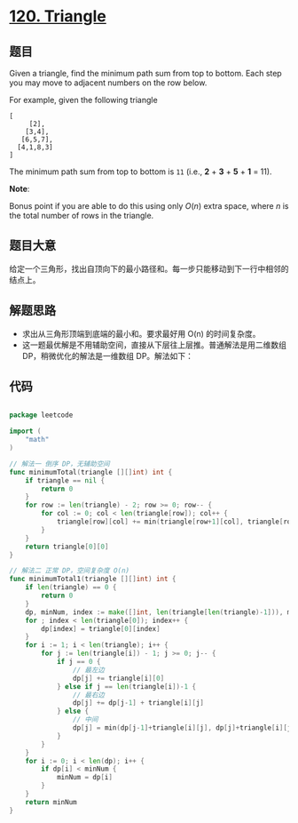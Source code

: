 # [120. Triangle](https://leetcode.com/problems/triangle/)


## 题目

Given a triangle, find the minimum path sum from top to bottom. Each step you may move to adjacent numbers on the row below.

For example, given the following triangle

    [
         [2],
        [3,4],
       [6,5,7],
      [4,1,8,3]
    ]

The minimum path sum from top to bottom is `11` (i.e., **2** + **3** + **5** + **1** = 11).

**Note**:

Bonus point if you are able to do this using only *O*(*n*) extra space, where *n* is the total number of rows in the triangle.


## 题目大意

给定一个三角形，找出自顶向下的最小路径和。每一步只能移动到下一行中相邻的结点上。


## 解题思路

- 求出从三角形顶端到底端的最小和。要求最好用 O(n) 的时间复杂度。
- 这一题最优解是不用辅助空间，直接从下层往上层推。普通解法是用二维数组 DP，稍微优化的解法是一维数组 DP。解法如下：


## 代码

```go

package leetcode

import (
	"math"
)

// 解法一 倒序 DP，无辅助空间
func minimumTotal(triangle [][]int) int {
	if triangle == nil {
		return 0
	}
	for row := len(triangle) - 2; row >= 0; row-- {
		for col := 0; col < len(triangle[row]); col++ {
			triangle[row][col] += min(triangle[row+1][col], triangle[row+1][col+1])
		}
	}
	return triangle[0][0]
}

// 解法二 正常 DP，空间复杂度 O(n)
func minimumTotal1(triangle [][]int) int {
	if len(triangle) == 0 {
		return 0
	}
	dp, minNum, index := make([]int, len(triangle[len(triangle)-1])), math.MaxInt64, 0
	for ; index < len(triangle[0]); index++ {
		dp[index] = triangle[0][index]
	}
	for i := 1; i < len(triangle); i++ {
		for j := len(triangle[i]) - 1; j >= 0; j-- {
			if j == 0 {
				// 最左边
				dp[j] += triangle[i][0]
			} else if j == len(triangle[i])-1 {
				// 最右边
				dp[j] += dp[j-1] + triangle[i][j]
			} else {
				// 中间
				dp[j] = min(dp[j-1]+triangle[i][j], dp[j]+triangle[i][j])
			}
		}
	}
	for i := 0; i < len(dp); i++ {
		if dp[i] < minNum {
			minNum = dp[i]
		}
	}
	return minNum
}

```